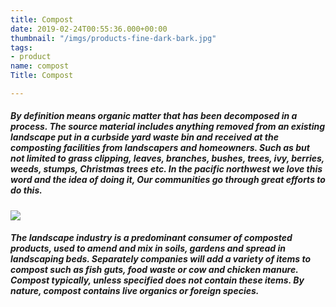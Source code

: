 ```yaml
---
title: Compost
date: 2019-02-24T00:55:36.000+00:00
thumbnail: "/imgs/products-fine-dark-bark.jpg"
tags:
- product
name: compost
Title: Compost

---
```

##### By definition means organic matter that has been decomposed in a process. The source material includes anything removed from an existing landscape put in a curbside yard waste bin and received at the composting facilities from landscapers and homeowners. Such as but not limited to grass clipping, leaves, branches, bushes, trees, ivy, berries, weeds, stumps, Christmas trees etc. In the pacific northwest we love this word and the idea of doing it, Our communities go through great efforts to do this.

![](http://3.bp.blogspot.com/-sRbECNi1yxk/TxLLDGiF3pI/AAAAAAAAAPA/mJ1Aszldu5M/s1600/compost.jpg)

##### The landscape industry is a predominant consumer of composted products, used to amend and mix in soils, gardens and spread in landscaping beds. Separately companies will add a variety of items to compost such as fish guts, food waste or cow and chicken manure. Compost typically, unless specified does not contain these items. By nature, compost contains live organics or foreign species.